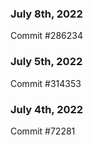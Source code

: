 ### July 8th, 2022

Commit #286234

### July 5th, 2022

Commit #314353


### July 4th, 2022

Commit #72281
